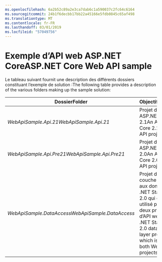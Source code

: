 ```yaml
---
ms.openlocfilehash: 6a2b52c89a2e3ca7dab6c1a590037c2fc64c6164
ms.sourcegitcommit: 24b1f6decbb17bb22a45166e5fdb0845c65af498
ms.translationtype: MT
ms.contentlocale: fr-FR
ms.lasthandoff: 03/01/2019
ms.locfileid: "57049756"
---
```

# <a name="aspnet-core-web-api-sample"></a><span data-ttu-id="56a73-101">Exemple d’API web ASP.NET Core</span><span class="sxs-lookup"><span data-stu-id="56a73-101">ASP.NET Core Web API sample</span></span>

<span data-ttu-id="56a73-102">Le tableau suivant fournit une description des différents dossiers constituant l’exemple de solution :</span><span class="sxs-lookup"><span data-stu-id="56a73-102">The following table provides a description of the various folders making up the sample solution:</span></span>


|              <span data-ttu-id="56a73-103">Dossier</span><span class="sxs-lookup"><span data-stu-id="56a73-103">Folder</span></span>              |                                        <span data-ttu-id="56a73-104">Objectif</span><span class="sxs-lookup"><span data-stu-id="56a73-104">Purpose</span></span>                                        |
|----------------------------------|---------------------------------------------------------------------------------------|
|   <span data-ttu-id="56a73-105"><em>WebApiSample.Api.21</em></span><span class="sxs-lookup"><span data-stu-id="56a73-105"><em>WebApiSample.Api.21</em></span></span>   |                         <span data-ttu-id="56a73-106">Projet d’API web ASP.NET Core 2.1</span><span class="sxs-lookup"><span data-stu-id="56a73-106">An ASP.NET Core 2.1 Web API project.</span></span>                          |
| <span data-ttu-id="56a73-107"><em>WebApiSample.Api.Pre21</em></span><span class="sxs-lookup"><span data-stu-id="56a73-107"><em>WebApiSample.Api.Pre21</em></span></span>  |                         <span data-ttu-id="56a73-108">Projet d’API web ASP.NET Core 2.0</span><span class="sxs-lookup"><span data-stu-id="56a73-108">An ASP.NET Core 2.0 Web API project.</span></span>                          |
| <span data-ttu-id="56a73-109"><em>WebApiSample.DataAccess</em></span><span class="sxs-lookup"><span data-stu-id="56a73-109"><em>WebApiSample.DataAccess</em></span></span> | <span data-ttu-id="56a73-110">Projet de couche d’accès aux données .NET Standard 2.0 qui est utilisé par les deux projets d’API web.</span><span class="sxs-lookup"><span data-stu-id="56a73-110">A .NET Standard 2.0 data access layer project which is used by both Web API projects.</span></span> |

